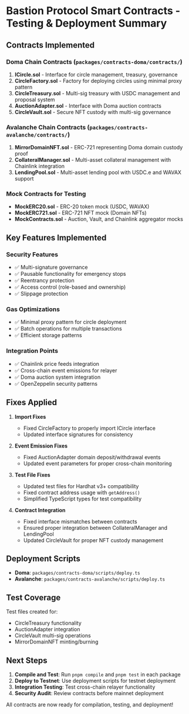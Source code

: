# Bastion Protocol Smart Contracts - Testing & Deployment Summary

## Contracts Implemented

### Doma Chain Contracts (`packages/contracts-doma/contracts/`)
1. **ICircle.sol** - Interface for circle management, treasury, governance
2. **CircleFactory.sol** - Factory for deploying circles using minimal proxy pattern
3. **CircleTreasury.sol** - Multi-sig treasury with USDC management and proposal system
4. **AuctionAdapter.sol** - Interface with Doma auction contracts
5. **CircleVault.sol** - Secure NFT custody with multi-sig governance

### Avalanche Chain Contracts (`packages/contracts-avalanche/contracts/`)
1. **MirrorDomainNFT.sol** - ERC-721 representing Doma domain custody proof
2. **CollateralManager.sol** - Multi-asset collateral management with Chainlink integration
3. **LendingPool.sol** - Multi-asset lending pool with USDC.e and WAVAX support

### Mock Contracts for Testing
- **MockERC20.sol** - ERC-20 token mock (USDC, WAVAX)
- **MockERC721.sol** - ERC-721 NFT mock (Domain NFTs)
- **MockContracts.sol** - Auction, Vault, and Chainlink aggregator mocks

## Key Features Implemented

### Security Features
- ✅ Multi-signature governance
- ✅ Pausable functionality for emergency stops
- ✅ Reentrancy protection
- ✅ Access control (role-based and ownership)
- ✅ Slippage protection

### Gas Optimizations
- ✅ Minimal proxy pattern for circle deployment
- ✅ Batch operations for multiple transactions
- ✅ Efficient storage patterns

### Integration Points
- ✅ Chainlink price feeds integration
- ✅ Cross-chain event emissions for relayer
- ✅ Doma auction system integration
- ✅ OpenZeppelin security patterns

## Fixes Applied

1. **Import Fixes**
   - Fixed CircleFactory to properly import ICircle interface
   - Updated interface signatures for consistency

2. **Event Emission Fixes**
   - Fixed AuctionAdapter domain deposit/withdrawal events
   - Updated event parameters for proper cross-chain monitoring

3. **Test File Fixes**
   - Updated test files for Hardhat v3+ compatibility
   - Fixed contract address usage with `getAddress()`
   - Simplified TypeScript types for test compatibility

4. **Contract Integration**
   - Fixed interface mismatches between contracts
   - Ensured proper integration between CollateralManager and LendingPool
   - Updated CircleVault for proper NFT custody management

## Deployment Scripts

- **Doma**: `packages/contracts-doma/scripts/deploy.ts`
- **Avalanche**: `packages/contracts-avalanche/scripts/deploy.ts`

## Test Coverage

Test files created for:
- CircleTreasury functionality
- AuctionAdapter integration
- CircleVault multi-sig operations
- MirrorDomainNFT minting/burning

## Next Steps

1. **Compile and Test**: Run `pnpm compile` and `pnpm test` in each package
2. **Deploy to Testnet**: Use deployment scripts for testnet deployment
3. **Integration Testing**: Test cross-chain relayer functionality
4. **Security Audit**: Review contracts before mainnet deployment

All contracts are now ready for compilation, testing, and deployment!
